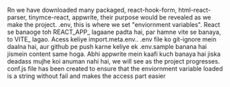 Rn we have downloaded many packaged, react-hook-form, html-react-parser, tinymce-react, appwrite, their purpose would be revealed as we make the project.
.env, this is where we set "enviornment variables". React se banaoge toh REACT_APP_ lagaane padta hai, par hamne vite se banaya, to VITE_ lagao. Acess keliye import.meta.env.<naman>. .env file ko git-ignore mein daalna hai, aur github pe push karne keliye ek .env.sample banana hai jismein content same hoga. 
Abhi appwrite mein kaafi kuch banaya hai jiska deadass mujhe koi anuman nahi hai, we will see as the project progresses. 
conf.js file has been created to ensure that the enviornment variable loaded is a string without fail and makes the access part easier